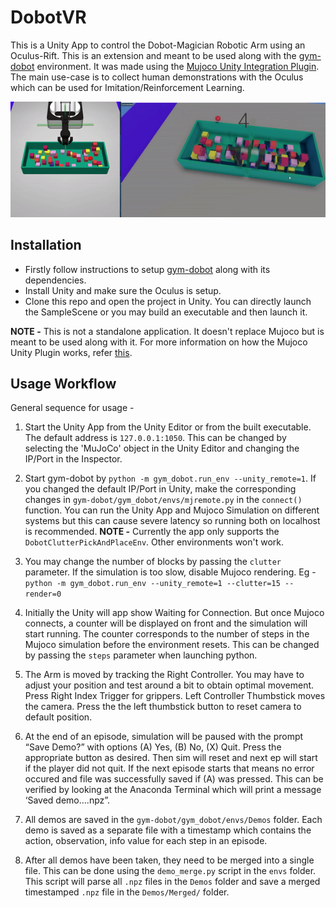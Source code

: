 # DobotVR
This is a Unity App to control the Dobot-Magician Robotic Arm using an Oculus-Rift.
This is an extension and meant to be used along with the [gym-dobot](https://github.com/WarrG3X/gym-dobot) environment.
It was made using the [Mujoco Unity Integration Plugin](http://www.mujoco.org/book/unity.html).
The main use-case is to collect human demonstrations with the Oculus which can be used for Imitation/Reinforcement Learning.


![dobot-vr-gif](https://github.com/WarrG3X/DobotVR/blob/master/Misc/dobot-vr.gif)

## Installation
 - Firstly follow instructions to setup [gym-dobot](https://github.com/WarrG3X/gym-dobot) along with its dependencies. 
 - Install Unity and make sure the Oculus is setup.
 - Clone this repo and open the project in Unity. You can directly launch the SampleScene or you may build an executable and then launch it.
 
 
 
**NOTE -** This is not a standalone application. It doesn't replace Mujoco but is meant to be used along with it. For more information on how the Mujoco Unity Plugin works, refer [this](http://www.mujoco.org/book/unity.html).

## Usage Workflow
General sequence for usage - 
 1. Start the Unity App from the Unity Editor or from the built executable. The default address is `127.0.0.1:1050`. This can be changed by selecting the 'MuJoCo' object in the Unity Editor and changing the IP/Port in the Inspector.
 
 2. Start gym-dobot by `python -m gym_dobot.run_env --unity_remote=1`. If you changed the default IP/Port in Unity, make the corresponding changes in `gym-dobot/gym_dobot/envs/mjremote.py` in the `connect()` function. You can run the Unity App and Mujoco Simulation on different systems but this can cause severe latency so running both on localhost is recommended. **NOTE -** Currently the app only supports the `DobotClutterPickAndPlaceEnv`. Other environments won't work.
 
 3. You may change the number of blocks by passing the `clutter` parameter. If the simulation is too slow, disable Mujoco rendering. Eg - `python -m gym_dobot.run_env --unity_remote=1 --clutter=15 --render=0`
 
 4. Initially the Unity will app show Waiting for Connection. But once Mujoco connects, a counter will be displayed on front and the simulation will start running. The counter corresponds to the number of steps in the Mujoco simulation before the environment resets. This can be changed by passing the `steps` parameter when launching python.
 
 5. The Arm is moved by tracking the Right Controller. You may have to adjust your position and test around a bit to obtain optimal movement. Press Right Index Trigger for grippers. Left Controller Thumbstick moves the camera. Press the the left thumbstick button to reset camera to default position.

6. At the end of an episode, simulation will be paused with the prompt “Save Demo?” with options (A) Yes, (B) No, (X) Quit. Press the appropriate button as desired. Then sim will reset and next ep will start if the player did not quit. If the next episode starts that means no error occured and file was successfully saved if (A) was pressed. This can be verified by looking at the Anaconda Terminal which will print a message ‘Saved demo….npz”.

7. All demos are saved in the `gym-dobot/gym_dobot/envs/Demos` folder. Each demo is saved as a separate file with a timestamp which contains the action, observation, info value for each step in an episode.

8. After all demos have been taken, they need to be merged into a single file. This can be done using the `demo_merge.py` script in the `envs` folder. This script will parse all `.npz` files in the `Demos` folder and save a merged timestamped `.npz` file in the `Demos/Merged/` folder.
